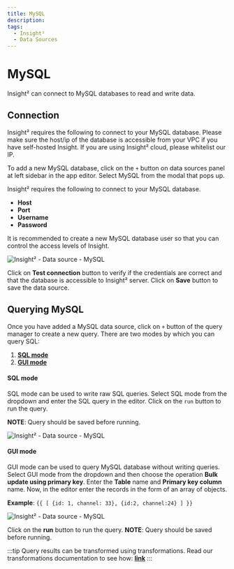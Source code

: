```yaml
---
title: MySQL
description: 
tags:
  - Insight²
  - Data Sources
---
```


# MySQL

Insight² can connect to MySQL databases to read and write data.

## Connection

Insight² requires the following to connect to your MySQL database. Please make sure the host/ip of the database is accessible from your VPC if you have self-hosted Insight. If you are using Insight² cloud, please whitelist our IP.

To add a new MySQL database, click on the `+` button on data sources panel at left sidebar in the app editor. Select MySQL from the modal that pops up.

Insight² requires the following to connect to your MySQL database.

- **Host**
- **Port**
- **Username**
- **Password**

It is recommended to create a new MySQL database user so that you can control the access levels of Insight.



![Insight² - Data source - MySQL](/_images/insight2/datasource-reference/mysql/mysql.png)



Click on **Test connection** button to verify if the credentials are correct and that the database is accessible to Insight² server. Click on **Save** button to save the data source.

## Querying MySQL

Once you have added a MySQL data source, click on `+` button of the query manager to create a new query. There are two modes by which you can query SQL:

  1. **[SQL mode](/docs/data-sources/mysql#sql-mode)**
  2. **[GUI mode](/docs/data-sources/mysql#gui-mode)**

#### SQL mode

SQL mode can be used to write raw SQL queries. Select SQL mode from the dropdown and enter the SQL query in the editor. Click on the `run` button to run the query.

**NOTE**: Query should be saved before running.



![Insight² - Data source - MySQL](/_images/insight2/datasource-reference/mysql/mysql-sqlmode.png)




#### GUI mode

GUI mode can be used to query MySQL database without writing queries. Select GUI mode from the dropdown and then choose the operation **Bulk update using primary key**. Enter the **Table** name and **Primary key column** name. Now, in the editor enter the records in the form of an array of objects.

**Example**: `{{ [ {id: 1, channel: 33}, {id:2, channel:24} ] }}`



![Insight² - Data source - MySQL](/_images/insight2/datasource-reference/mysql/mysql-guimode.png)



Click on the **run** button to run the query. **NOTE**: Query should be saved before running.

:::tip
Query results can be transformed using transformations. Read our transformations documentation to see how: **[link](/docs/tutorial/transformations)**
:::
